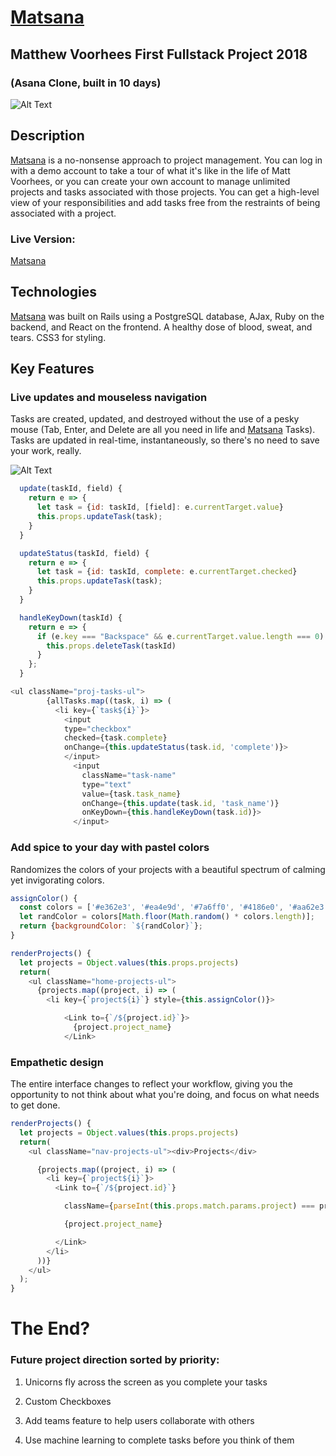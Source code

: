 # [Matsana](https://matsana.io)
## Matthew Voorhees First Fullstack Project 2018
### (Asana Clone, built in 10 days)

![Alt Text](https://media.giphy.com/media/fs0pERRzdpwxclGGiw/giphy.gif)

## Description
[Matsana](https://matsana.io) is a no-nonsense approach to project management. You can log in with a demo account to take a tour of what it's like in the life of Matt Voorhees, or you can create your own account to manage unlimited projects and tasks associated with those projects. You can get a high-level view of your responsibilities and add tasks free from the restraints of being associated with a project.

### Live Version:
[Matsana](https://matsana.io)

## Technologies

[Matsana](https://matsana.io) was built on Rails using a PostgreSQL database, AJax, Ruby on the backend, and React on the frontend.  A healthy dose of blood, sweat, and tears. CSS3 for styling.

## Key Features

### Live updates and mouseless navigation

Tasks are created, updated, and destroyed without the use of a pesky mouse (Tab, Enter, and Delete are all you need in life and [Matsana](https://matsana.io) Tasks). Tasks are updated in real-time, instantaneously, so there's no need to save your work, really.

![Alt Text](https://media.giphy.com/media/2yzIm1xDfsEXCa7rPv/giphy.gif)

```js
  update(taskId, field) {
    return e => {
      let task = {id: taskId, [field]: e.currentTarget.value}
      this.props.updateTask(task);
    }
  }
```
```js
  updateStatus(taskId, field) {
    return e => {
      let task = {id: taskId, complete: e.currentTarget.checked}
      this.props.updateTask(task);
    }
  }
```
```js
  handleKeyDown(taskId) {
    return e => {
      if (e.key === "Backspace" && e.currentTarget.value.length === 0) {
        this.props.deleteTask(taskId)
      }
    };
  }
```
```js
<ul className="proj-tasks-ul">
        {allTasks.map((task, i) => (
          <li key={`task${i}`}>
            <input
            type="checkbox"
            checked={task.complete}
            onChange={this.updateStatus(task.id, 'complete')}>
            </input>
              <input
                className="task-name"
                type="text"
                value={task.task_name}
                onChange={this.update(task.id, 'task_name')}
                onKeyDown={this.handleKeyDown(task.id)}>
              </input>
```

### Add spice to your day with pastel colors

Randomizes the colors of your projects with a beautiful spectrum of calming yet invigorating colors.

```js
assignColor() {
  const colors = ['#e362e3', '#ea4e9d', '#7a6ff0', '#4186e0', '#aa62e3']
  let randColor = colors[Math.floor(Math.random() * colors.length)];
  return {backgroundColor: `${randColor}`};
}

renderProjects() {
  let projects = Object.values(this.props.projects)
  return(
    <ul className="home-projects-ul">
      {projects.map((project, i) => (
        <li key={`project${i}`} style={this.assignColor()}>

            <Link to={`/${project.id}`}>
              {project.project_name}
            </Link>

```


### Empathetic design

The entire interface changes to reflect your workflow, giving you the opportunity to not think about what you're doing, and focus on what needs to get done.
```js
renderProjects() {
  let projects = Object.values(this.props.projects)
  return(
    <ul className="nav-projects-ul"><div>Projects</div>

      {projects.map((project, i) => (
        <li key={`project${i}`}>
          <Link to={`/${project.id}`}

            className={parseInt(this.props.match.params.project) === project.id ? "proj-selected" : null }>

            {project.project_name}

          </Link>
        </li>
      ))}
    </ul>
  );
}
```

# The End?


### Future project direction sorted by priority:

1. Unicorns fly across the screen as you complete your tasks

2. Custom Checkboxes

3. Add teams feature to help users collaborate with others

4. Use machine learning to complete tasks before you think of them

